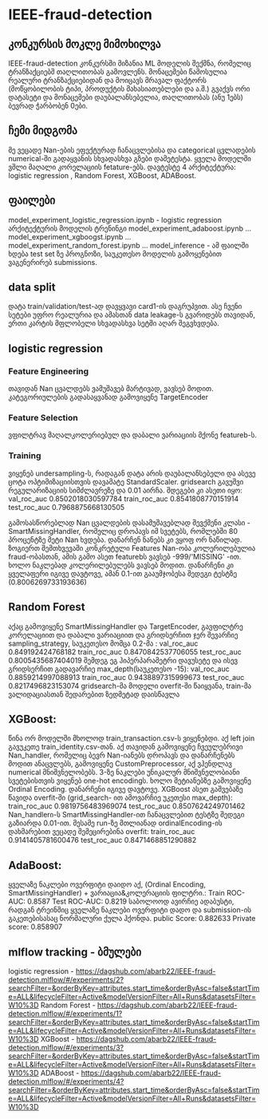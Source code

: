 # IEEE-fraud-detection
## კონკურსის მოკლე მიმოხილვა
IEEE-fraud-detection კონკურსში მიზანია ML მოდელის შექმნა, რომელიც ტრანზაქციებშ თაღლითობას გამოვლენს. მონაცემები წამოსულია რეალური ტრანზაქციებიდან და მოიცავს მრავალ ფაქტორს (მოწყობილობის ტიპი, პროდუქტის მახასიათებლები და ა.შ.) გვაქვს ორი დატასეტი და მონაცემები დაუბალანსებელია, თაღლითობას (ანუ 1ებს) ბევრად ჭარბობენ 0ები.
## ჩემი მიდგომა
მე ვეცადე Nan-ების ეფექტურად ჩანაცვლებისა და categorical ცვლადების numerical-ში გადაყვანის სხვადასხვა გზები დამეტესტა. ყველა მოდელში ვშლი მაღალი კორელაციის fetature-ებს. დავტესტე 4 არქიტექტურა: logistic regression
, Random Forest, XGBoost, ADABoost. 
## ფაილები
model_experiment_logistic_regression.ipynb - logistic regression არქიტექტურის მოდელის ტრენინგი
model_experiment_adaboost.ipynb ...
model_experiment_xgboogst.ipynb  ...
model_experiment_random_forest.ipynb ...
model_inference - ამ ფაილში ხდება test set ზე პროგნოზი, საუკეთესო მოდელის გამოყენებით ვაგენერირებ submissions. 

## data split
დატა train/validation/test-ად დავყვავი card1-ის დაგრუპვით. ასე ჩვენი სეტები უფრო რეალურია და ამასთან data leakage-ს გვარიდებს თავიდან, ერთი კარტის მფლობელი სხვადასხვა სეტში აღარ შეგვხვდება. 

## logistic regression

### Feature Engineering
თავიდან Nan ცვალდებს ვამუშავებ მარტივად, ვავსებ მოდით. კატეგორიულების გადასაყვანად გამოვიყენე TargetEncoder
### Feature Selection
ვფილტრავ მაღალკოლერიებულ და დაბალი ვარიაციის მქონე featureb-ს.

### Training
ვიყენებ undersampling-ს, რადაგან დატა არის დაუბალანსებელი და ასევე ცოტა ოპტიმიზაციისთვის დავამატე StandardScaler. gridsearch გავუშვი რეგულარიზაციის სიმძლავრეზე და 0.01 აირჩა. შდეგები კი ასეთი იყო:
val_roc_auc 0.8502018030597784
train_roc_auc 0.8541808770151914
test_roc_auc 0.7968875668130505

გამოსასწორებლად  Nan ცვალდების დასამუშავებლად შევქმენი კლასი - SmartMissingHandler, რომელიც დროპავს იმ სვეტებს, რომლებში 80 პროცენტზე მეტი Nan ხვდება. დანარჩენ ნანებს კი ვყოფ ორ ნაწილად. ზოგიერთ შემთხვევაში კონკრეტული Features Nan-ობა კოლერილებულია fraud-ობასთან, ამის გამო ასეთ featurebს ვავსებ -999/'MISSING' -ით. ხოლო ნაკლებად კოლერილებულებს ვავსებ მოდით. დანარჩენი კი ყველაფერი იგივე დავტოვე, ამან 0.1-ით გააუმჯობესა შედეგი ტესტზე (0.8006269733193636)


## Random Forest
აქაც გამოვიყენე SmartMissingHandler და TargetEncoder, გავფილტრე კორელაციით და დაბალი ვარიაციით და გრიდსერჩით ჯერ შევარჩიე sampling_strategy, საუკეთესო მომცა 0.2-მა :
val_roc_auc  0.849192424768182
train_roc_auc 0.8470842537706055
test_roc_auc 0.8005435687404019
შემდეგ ეგ ჰიპერპარამეტრი დავუსეტე და ისევ გრიდსერჩით გადავარჩიე max_depth(საუკეთესო -15):
val_roc_auc 0.8859214997088913
train_roc_auc 0.9438897315999673
test_roc_auc 0.8217496823153074
gridsearch-მა მოდელი overfit-ში წაიყვანა, train-მა ვალიდაციასთან შედარებით ზედმეტად დაისწავლა


## XGBoost:
წინა ორ მოდელში მხოლოდ train_transaction.csv-ს ვიყენებდი. აქ left join გავუკეთე train_identity.csv-თან. აქ თავიდან გამოვიყენე ჩვეულებრივი Nan_handler, რომელიც ბევრ Nan-იანებს დროპავს და დანარჩენებს მოდით ანაცვლებს, გამოვიყენე CustomPreprocessor, აქ ვჰენდლავ numerical მნიშვნელობებს. 3-ზე ნაკლები უნიკალურ მნიშვნელობიანი სვეტებისთვის ვიყენებ one-hot encodingს. ხოლო მეტიანებზე გამოვიყენე Ordinal Encoding. დანარჩენი იგივე დავტოვე. XGBoost ასეთ გაშვებაზე წავიდა overfit-ში (grid_search- ით ამოვარჩიე უკეთესი max_depth):
train_roc_auc 0.9819756483969074
test_roc_auc 0.8507624249701462
Nan_handlerი-ს SmartMissingHandler-ით ჩანაცვლებით ტესტზე შედეგი გაზიარდა 0.01-ით.
მესამე run-ზე მთლიანად ordinalEncoding-ის დახმარებით ვეცადე შემეცირებინა overfit: 
train_roc_auc 0.9141405781600476
test_roc_auc 0.8471468851290882

## AdaBoost:
ყველაზე ნაკლები ოვერფიტი დაიდო აქ, (Ordinal Encoding, SmartMissingHandler) + ვარიაცია&კოლერაციის ფილტრი.:
Train ROC-AUC: 0.8587
Test ROC-AUC: 0.8219
საბოლოოდ ავირჩიე ადაბუსტი, რადგან ტრეინშიც ყველაზე ნაკლები ოვერფიტი დადო და submission-ის გაკეთებისასაც ნორმალური ქულა ჰქონდა.
public Score: 0.882633
Private score: 0.858907

## mlflow tracking - ბმულები
logistic regression - https://dagshub.com/abarb22/IEEE-fraud-detection.mlflow/#/experiments/2?searchFilter=&orderByKey=attributes.start_time&orderByAsc=false&startTime=ALL&lifecycleFilter=Active&modelVersionFilter=All+Runs&datasetsFilter=W10%3D
Random Forest - https://dagshub.com/abarb22/IEEE-fraud-detection.mlflow/#/experiments/1?searchFilter=&orderByKey=attributes.start_time&orderByAsc=false&startTime=ALL&lifecycleFilter=Active&modelVersionFilter=All+Runs&datasetsFilter=W10%3D
XGBoost - https://dagshub.com/abarb22/IEEE-fraud-detection.mlflow/#/experiments/3?searchFilter=&orderByKey=attributes.start_time&orderByAsc=false&startTime=ALL&lifecycleFilter=Active&modelVersionFilter=All+Runs&datasetsFilter=W10%3D
ADABoost - https://dagshub.com/abarb22/IEEE-fraud-detection.mlflow/#/experiments/4?searchFilter=&orderByKey=attributes.start_time&orderByAsc=false&startTime=ALL&lifecycleFilter=Active&modelVersionFilter=All+Runs&datasetsFilter=W10%3D
